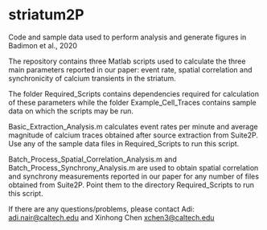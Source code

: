 # striatum2P

Code and sample data used to perform analysis and generate figures in Badimon et al., 2020

The repository contains three Matlab scripts used to calculate the three main parameters reported in our paper: event rate, spatial correlation and synchronicity of calcium transients in the striatum.

The folder Required_Scripts contains dependencies required for calculation of these parameters while the folder Example_Cell_Traces contains sample data on which the scripts may be run.

Basic_Extraction_Analysis.m calculates event rates per minute and average magnitude of calcium traces obtained after source extraction from Suite2P. Use any of the sample data files in Required_Scripts to run this script.


Batch_Process_Spatial_Correlation_Analysis.m and Batch_Process_Synchrony_Analysis.m are used to obtain spatial correlation and synchrony measurements reported in our paper for any number of files obtained from Suite2P. Point them to the directory Required_Scripts to run this script.

If there are any questions/problems, please contact Adi: adi.nair@caltech.edu and Xinhong Chen xchen3@caltech.edu


